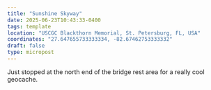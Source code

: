 ```yaml
---
title: "Sunshine Skyway"
date: 2025-06-23T10:43:33-0400
tags: template
location: "USCGC Blackthorn Memorial, St. Petersburg, FL, USA"
coordinates: "27.647655733333334, -82.67462753333332"
draft: false
type: micropost
---
```

Just stopped at the north end of the bridge rest area for a really cool geocache. 